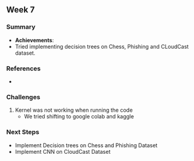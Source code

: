 ## Week 7

### Summary

- **Achievements**:
- Tried implementing decision trees on Chess, Phishing and CLoudCast dataset.

### References

- 

### Challenges

1. Kernel was not working when running the code
	- We tried shifting to google colab and kaggle 

### Next Steps

- Implement Decision trees on Chess and Phishing Dataset
- Implement CNN on CloudCast Dataset
